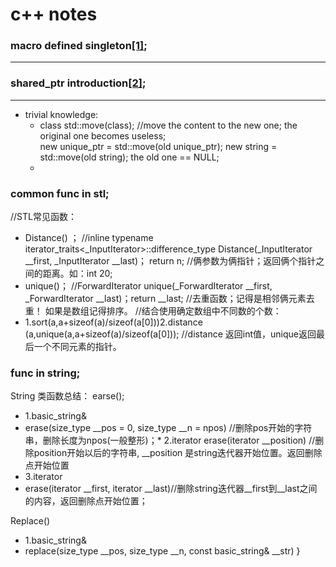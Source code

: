 # c++ notes

### macro defined singleton[[1]](https://github.com/zhaojinzhou/notes/blob/master/singleton.cpp);  
---
### shared_ptr introduction[[2]](https://github.com/zhaojinzhou/notes/blob/master/shared_prt.md);  
---
* trivial knowledge:  
	* class std::move(class);  //move the content to the new one; the original one becomes useless;  
	new unique_ptr = std::move(old unique_ptr); new string = std::move(old string); the old one == NULL; 
	* 
### common func in stl;

//STL常见函数：
* Distance() ；	//inline typename iterator_traits<_InputIterator>::difference_type Distance(_InputIterator __first, _InputIterator __last)； return n; //俩参数为俩指针；返回俩个指针之间的距离。如：int 20; 
* unique()；	//ForwardIterator     unique(_ForwardIterator __first, _ForwardIterator __last)；return __last; //去重函数；记得是相邻俩元素去重！ 如果是数组记得排序。
//结合使用确定数组中不同数的个数：	
* 1.sort(a,a+sizeof(a)/sizeof(a[0]))2.distance (a,unique(a,a+sizeof(a)/sizeof(a[0]));  //distance 返回int值，unique返回最后一个不同元素的指针。

### func in string;
                                                                       
String 类函数总结：
earse();  
* 1.basic_string&       
* erase(size_type __pos = 0, size_type __n = npos) //删除pos开始的字符串，删除长度为npos(一般整形)；* 2.iterator
erase(iterator __position) //删除position开始以后的字符串, __position 是string迭代器开始位置。返回删除点开始位置
* 3.iterator
* erase(iterator __first, iterator __last)//删除string迭代器__first到__last之间的内容，返回删除点开始位置；
		
Replace()  
* 1.basic_string&
* replace(size_type __pos, size_type __n, const basic_string& __str)
}
